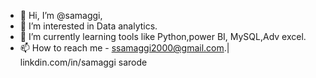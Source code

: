 - 👋 Hi, I’m @samaggi,
- 👀 I’m interested in Data analytics.
- 🌱 I’m currently learning tools like Python,power BI, MySQL,Adv excel.
- 📫 How to reach me - ssamaggi2000@gmail.com.| linkdin.com/in/samaggi sarode

<!---
samaggisarode/samaggisarode is a ✨ special ✨ repository because its `README.md` (this file) appears on your GitHub profile.
You can click the Preview link to take a look at your changes.
--->
